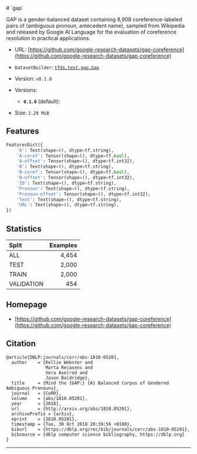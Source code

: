 <div itemscope itemtype="http://schema.org/Dataset">
  <div itemscope itemprop="includedInDataCatalog" itemtype="http://schema.org/DataCatalog">
    <meta itemprop="name" content="TensorFlow Datasets" />
  </div>
  <meta itemprop="name" content="gap" />
  <meta itemprop="description" content="&#10;GAP is a gender-balanced dataset containing 8,908 coreference-labeled pairs of &#10;(ambiguous pronoun, antecedent name), sampled from Wikipedia and released by &#10;Google AI Language for the evaluation of coreference resolution in practical &#10;applications.&#10;&#10;&#10;To use this dataset:&#10;&#10;```python&#10;import tensorflow_datasets as tfds&#10;&#10;ds = tfds.load('gap', split='train')&#10;for ex in ds.take(4):&#10;  print(ex)&#10;```&#10;&#10;See [the guide](https://www.tensorflow.org/datasets/overview) for more&#10;informations on [tensorflow_datasets](https://www.tensorflow.org/datasets).&#10;&#10;" />
  <meta itemprop="url" content="https://www.tensorflow.org/datasets/catalog/gap" />
  <meta itemprop="sameAs" content="https://github.com/google-research-datasets/gap-coreference" />
  <meta itemprop="citation" content="&#10;@article{DBLP:journals/corr/abs-1810-05201,&#10;  author    = {Kellie Webster and&#10;               Marta Recasens and&#10;               Vera Axelrod and&#10;               Jason Baldridge},&#10;  title     = {Mind the {GAP:} {A} Balanced Corpus of Gendered Ambiguous Pronouns},&#10;  journal   = {CoRR},&#10;  volume    = {abs/1810.05201},&#10;  year      = {2018},&#10;  url       = {http://arxiv.org/abs/1810.05201},&#10;  archivePrefix = {arXiv},&#10;  eprint    = {1810.05201},&#10;  timestamp = {Tue, 30 Oct 2018 20:39:56 +0100},&#10;  biburl    = {https://dblp.org/rec/bib/journals/corr/abs-1810-05201},&#10;  bibsource = {dblp computer science bibliography, https://dblp.org}&#10;}&#10;" />
</div>
# `gap`

GAP is a gender-balanced dataset containing 8,908 coreference-labeled pairs of
(ambiguous pronoun, antecedent name), sampled from Wikipedia and released by
Google AI Language for the evaluation of coreference resolution in practical
applications.

*   URL:
    [https://github.com/google-research-datasets/gap-coreference](https://github.com/google-research-datasets/gap-coreference)
*   `DatasetBuilder`:
    [`tfds.text.gap.Gap`](https://github.com/tensorflow/datasets/tree/master/tensorflow_datasets/text/gap.py)
*   Version: `v0.1.0`
*   Versions:

    *   **`0.1.0`** (default):

*   Size: `2.29 MiB`

## Features
```python
FeaturesDict({
    'A': Text(shape=(), dtype=tf.string),
    'A-coref': Tensor(shape=(), dtype=tf.bool),
    'A-offset': Tensor(shape=(), dtype=tf.int32),
    'B': Text(shape=(), dtype=tf.string),
    'B-coref': Tensor(shape=(), dtype=tf.bool),
    'B-offset': Tensor(shape=(), dtype=tf.int32),
    'ID': Text(shape=(), dtype=tf.string),
    'Pronoun': Text(shape=(), dtype=tf.string),
    'Pronoun-offset': Tensor(shape=(), dtype=tf.int32),
    'Text': Text(shape=(), dtype=tf.string),
    'URL': Text(shape=(), dtype=tf.string),
})
```

## Statistics

Split      | Examples
:--------- | -------:
ALL        | 4,454
TEST       | 2,000
TRAIN      | 2,000
VALIDATION | 454

## Homepage

*   [https://github.com/google-research-datasets/gap-coreference](https://github.com/google-research-datasets/gap-coreference)

## Citation
```
@article{DBLP:journals/corr/abs-1810-05201,
  author    = {Kellie Webster and
               Marta Recasens and
               Vera Axelrod and
               Jason Baldridge},
  title     = {Mind the {GAP:} {A} Balanced Corpus of Gendered Ambiguous Pronouns},
  journal   = {CoRR},
  volume    = {abs/1810.05201},
  year      = {2018},
  url       = {http://arxiv.org/abs/1810.05201},
  archivePrefix = {arXiv},
  eprint    = {1810.05201},
  timestamp = {Tue, 30 Oct 2018 20:39:56 +0100},
  biburl    = {https://dblp.org/rec/bib/journals/corr/abs-1810-05201},
  bibsource = {dblp computer science bibliography, https://dblp.org}
}
```

--------------------------------------------------------------------------------
